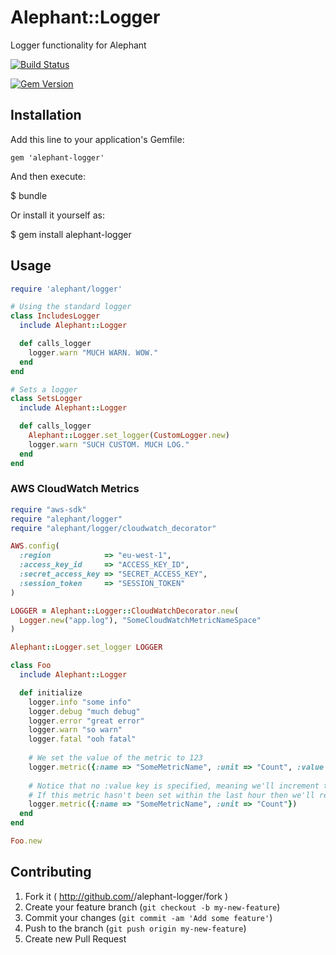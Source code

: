 # Alephant::Logger

Logger functionality for Alephant

[![Build
Status](https://travis-ci.org/BBC-News/alephant-logger.png)](https://travis-ci.org/BBC-News/alephant-logger)

[![Gem Version](https://badge.fury.io/rb/alephant-logger.png)](http://badge.fury.io/rb/alephant-logger)

## Installation

Add this line to your application's Gemfile:

    gem 'alephant-logger'

And then execute:

$ bundle

Or install it yourself as:

$ gem install alephant-logger

## Usage

```rb
require 'alephant/logger'

# Using the standard logger
class IncludesLogger
  include Alephant::Logger

  def calls_logger
    logger.warn "MUCH WARN. WOW."
  end
end

# Sets a logger
class SetsLogger
  include Alephant::Logger

  def calls_logger
    Alephant::Logger.set_logger(CustomLogger.new)
    logger.warn "SUCH CUSTOM. MUCH LOG."
  end
end
```

### AWS CloudWatch Metrics

```ruby
require "aws-sdk"
require "alephant/logger"
require "alephant/logger/cloudwatch_decorator"

AWS.config(
  :region            => "eu-west-1",
  :access_key_id     => "ACCESS_KEY_ID",
  :secret_access_key => "SECRET_ACCESS_KEY",
  :session_token     => "SESSION_TOKEN"
)

LOGGER = Alephant::Logger::CloudWatchDecorator.new(
  Logger.new("app.log"), "SomeCloudWatchMetricNameSpace"
)

Alephant::Logger.set_logger LOGGER

class Foo
  include Alephant::Logger

  def initialize
    logger.info "some info"
    logger.debug "much debug"
    logger.error "great error"
    logger.warn "so warn"
    logger.fatal "ooh fatal"
    
    # We set the value of the metric to 123
    logger.metric({:name => "SomeMetricName", :unit => "Count", :value => 123})
    
    # Notice that no :value key is specified, meaning we'll increment the last seen value
    # If this metric hasn't been set within the last hour then we'll reset the value back to zero
    logger.metric({:name => "SomeMetricName", :unit => "Count"})
  end
end

Foo.new
```

## Contributing

1. Fork it ( http://github.com/<my-github-username>/alephant-logger/fork )
2. Create your feature branch (`git checkout -b my-new-feature`)
3. Commit your changes (`git commit -am 'Add some feature'`)
4. Push to the branch (`git push origin my-new-feature`)
5. Create new Pull Request

